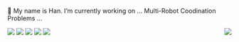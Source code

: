 
💬 My name is Han. I’m currently working on ... Multi-Robot Coodination Problems ...
<a href="#">
<!-- <img align="right" src="https://github-readme-stats.vercel.app/api?username=cmpute&show_icons=true&theme=codeSTACKr&hide_rank=true"> -->
 <img align="right" src="https://github-readme-stats.vercel.app/api/top-langs/?username=MikeZheng777&layout=compact&theme=codeSTACKr">
</a>

![](https://img.shields.io/badge/python-3670A0?style=for-the-badge&logo=python&logoColor=fff)
![](https://img.shields.io/badge/-C%2B%2B-00599C?style=flat-square&logo=C%2B%2B&logoColor=fff)
![](https://img.shields.io/badge/-Pytorch-ee4c2c?style=flat-square&logo=Pytorch&logoColor=000)
![](https://img.shields.io/badge/-CMake-064F8C?style=flat-square&logo=CMake&logoColor=fff)
![](https://img.shields.io/badge/-VSCode-e34f26?style=flat-square&logo=Visual%20Studio%20Code&logoColor=fff)
